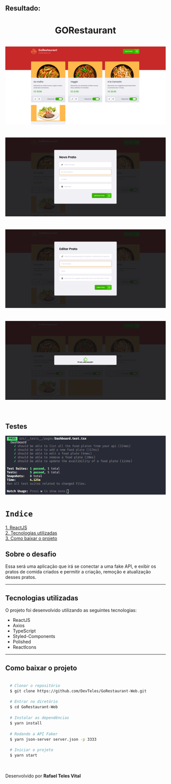 <h2>Resultado:</h2>

<h1 align="center">
  GORestaurant
  <br /> <br />
  <img src="src/assets/image1.png" />
  <br /> <br />
  <img src="src/assets/image3.png" />
  <br /> <br />
  <img src="src/assets/image2.png" />
  <br /> <br />
  <img src="src/assets/image4.png" />
  <br /> <br />
  <h2>Testes</h2>
  <img src="src/assets/image5.png" />
</h1>

# `Indice`

<a href="#ReactJS">1. ReactJS</a> <br />
<a href="#Tecnologias-utilizadas">2. Tecnologias utilizadas</a> <br />
<a href="#Como-baixar-o-projeto">3. Como baixar o projeto</a>

## Sobre o desafio

Essa será uma aplicação que irá se conectar a uma fake API, e exibir os pratos de comida criados e permitir a criação, remoção e atualização desses pratos.

---

## Tecnologias utilizadas

O projeto foi desenvolvido utilizando as seguintes tecnologias:

- ReactJS
- Axios
- TypeScript
- Styled-Components
- Polished
- ReactIcons

---
## Como baixar o projeto


```bash

  # Clonar o repositório
  $ git clone https://github.com/DevTeles/GoRestaurant-Web.git

  # Entrar no diretório
  $ cd GoRestaurant-Web

  # Instalar as dependências
  $ yarn install

  # Rodando a API Faker
  $ yarn json-server server.json -p 3333

  # Iniciar o projeto
  $ yarn start
```

<br /><br />
Desenvolvido por **Rafael Teles Vital**
